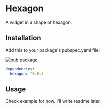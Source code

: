 # Hexagon

A widget in a shape of hexagon.


## Installation
Add this to your package's pubspec.yaml file:

[![pub package](https://img.shields.io/pub/v/hexagon.svg)](https://pub.dev/packages/hexagon)

```yaml
dependencies:
  hexagon: ^0.0.3
```

## Usage

Check example for now. I'll write readme later. 
